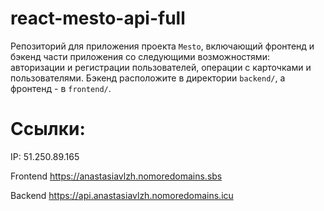 # react-mesto-api-full
Репозиторий для приложения проекта `Mesto`, включающий фронтенд и бэкенд части приложения со следующими возможностями: авторизации и регистрации пользователей, операции с карточками и пользователями. Бэкенд расположите в директории `backend/`, а фронтенд - в `frontend/`. 
  
# Ссылки:
IP: 51.250.89.165  

Frontend https://anastasiavlzh.nomoredomains.sbs  

Backend https://api.anastasiavlzh.nomoredomains.icu  

